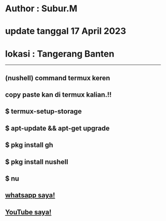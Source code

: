 # Author : Subur.M
# update tanggal 17 April 2023
# lokasi : Tangerang Banten 
--------------------------
(nushell) command termux keren
--------------------------
copy paste kan di termux kalian.!!
--------------------------
$ termux-setup-storage
--------------------------
$ apt-update && apt-get upgrade
--------------------------
$ pkg install gh
--------------------------
$ pkg install nushell
--------------------------
$ nu
--------------------------
[whatsapp saya!](https://wa.me/+6288213415826)
--------------------------
[YouTube saya!](https://youtube.com/@abash-tchannel)
--------------------------
